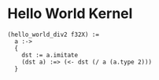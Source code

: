 Hello World Kernel
==================

    (hello_world_div2 f32X) :=
      a :->
      {
        dst := a.imitate
        (dst a) :=> (<- dst (/ a (a.type 2)))
      }
